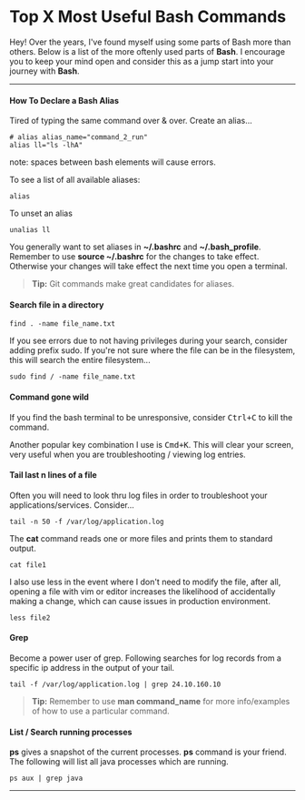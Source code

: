 Top X Most Useful Bash Commands
===================


Hey! Over the years, I've found myself using some parts of Bash more than others. Below is a list of the more oftenly used parts of **Bash**. I encourage you to keep your mind open and consider this as a jump start into your journey with **Bash**.

----------

#### <i class="icon-file"></i> How To Declare a Bash Alias

Tired of typing the same command over & over. Create an alias...
```
# alias alias_name="command_2_run"
alias ll="ls -lhA"
```
note: spaces between bash elements will cause errors.

To see a list of all available aliases:
```
alias
```
To unset an alias
```
unalias ll
```
You generally want to set aliases in **~/.bashrc** and **~/.bash_profile**. Remember to use **source ~/.bashrc** for the changes to take effect. Otherwise your changes will take effect the next time you open a terminal.

> **Tip:** Git commands make great candidates for aliases.

####  Search file in a directory

```
find . -name file_name.txt
```
If you see errors due to not having privileges during your search, consider adding prefix sudo. If you're not sure where the file can be in the filesystem, this will search the entire filesystem...
```
sudo find / -name file_name.txt
```

#### Command gone wild

If you find the bash terminal to be unresponsive, consider <kbd>Ctrl+C</kbd> to kill the command. 

Another popular key combination I use is <kbd>Cmd+K</kbd>. This will clear your screen, very useful when you are troubleshooting / viewing log entries.

#### Tail last n lines of a file

Often you will need to look thru log files in order to troubleshoot your applications/services. Consider...
```
tail -n 50 -f /var/log/application.log
```
The **cat** command reads one or more files and prints them to standard output. 
```
cat file1
```
I also use less in the event where I don't need to modify the file, after all, opening a file with vim or editor increases the likelihood of accidentally making a change, which can cause issues in production environment.
```
less file2
```

#### Grep

Become a power user of grep. Following searches for log records from a specific ip address in the output of your tail.
```
tail -f /var/log/application.log | grep 24.10.160.10
```

> **Tip:** Remember to use **man command_name** for more info/examples of how to use a particular command.

#### List / Search running processes
**ps** gives a snapshot of the current processes. **ps** command is your friend. The following will list all java processes which are running.
```
ps aux | grep java
```
----------
